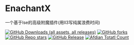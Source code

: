 # EnachantX
一个基于lse的高级附魔插件(用ll3写纯属浪费时间)

[![GitHub Downloads (all assets, all releases)](https://img.shields.io/github/downloads/wed150/EnchantX/total?style=for-the-badge&labelColor=%23007ec6&label=下载&color=%234b9cd3)](https://github.com/wed150/EnchantX/releases) [![GitHub forks](https://img.shields.io/github/forks/wed150/EnchantX?style=for-the-badge&labelColor=%23007ec6&color=%234b9cd3)]() [![GitHub Repo stars](https://img.shields.io/github/stars/wed150/EnchantX?style=for-the-badge&labelColor=%23007ec6&color=%234b9cd3&label=收藏)]() [![GitHub Release](https://img.shields.io/github/v/release/wed150/EnchantX?include_prereleases&display_name=release&style=for-the-badge&labelColor=%23007ec6&color=%234b9cd3&label=最新版本)](https://github.com/wed150/EnchantX/releases) [![Afdian Totatl Count](https://img.shields.io/badge/a-5-c?style=for-the-badge&label=爱发电&labelColor=%239469e3&color=%23B291F0)](https://afdian.com/a/Minecraft-Mobius)

